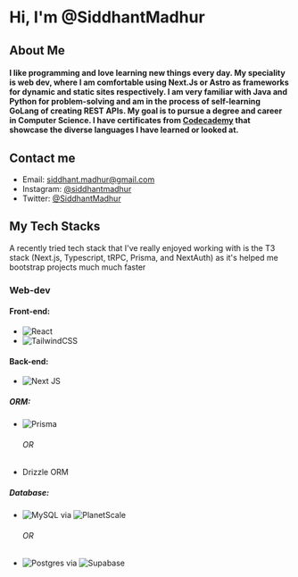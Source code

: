 # Hi, I'm @SiddhantMadhur

## About Me
#### I like programming and love learning new things every day. My speciality is web dev, where I am comfortable using Next.Js or Astro as frameworks for dynamic and static sites respectively. I am very familiar with Java and Python for problem-solving and am in the process of self-learning GoLang of creating REST APIs. My goal is to pursue a degree and career in Computer Science. I have certificates from [Codecademy](https://www.codecademy.com/profiles/siddhantmadhur) that showcase the diverse languages I have learned or looked at.


## Contact me
- Email: siddhant.madhur@gmail.com
- Instagram: [@siddhantmadhur](https://www.instagram.com/siddhantmadhur/)
- Twitter: [@SiddhantMadhur](https://twitter.com/siddhantmadhur)



## My Tech Stacks
A recently tried tech stack that I've really enjoyed working with is the T3 stack (Next.js, Typescript, tRPC, Prisma, and NextAuth) as it's helped me bootstrap projects much much faster

### Web-dev
#### Front-end:
- ![React](https://img.shields.io/badge/react-%2320232a.svg?style=for-the-badge&logo=react&logoColor=%2361DAFB)
- ![TailwindCSS](https://img.shields.io/badge/tailwindcss-%2338B2AC.svg?style=for-the-badge&logo=tailwind-css&logoColor=white)

#### Back-end:
- ![Next JS](https://img.shields.io/badge/Next-black?style=for-the-badge&logo=next.js&logoColor=white)
  
##### ORM:
- ![Prisma](https://img.shields.io/badge/Prisma-3982CE?style=for-the-badge&logo=Prisma&logoColor=white)
  ###### OR
- Drizzle ORM

##### Database:
- ![MySQL](https://img.shields.io/badge/mysql-%2300f.svg?style=for-the-badge&logo=mysql&logoColor=white) via ![PlanetScale](https://img.shields.io/badge/planetscale-%23000000.svg?style=for-the-badge&logo=planetscale&logoColor=white)
  ###### OR
- ![Postgres](https://img.shields.io/badge/postgres-%23316192.svg?style=for-the-badge&logo=postgresql&logoColor=white) via ![Supabase](https://img.shields.io/badge/Supabase-3ECF8E?style=for-the-badge&logo=supabase&logoColor=white)


